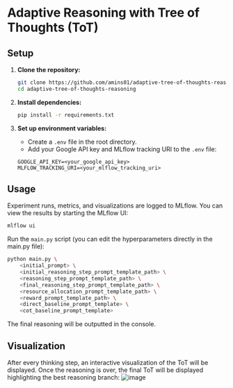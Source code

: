 # Adaptive Reasoning with Tree of Thoughts (ToT)

## Setup

1. **Clone the repository:**

    ```bash
    git clone https://github.com/amins01/adaptive-tree-of-thoughts-reasoning.git
    cd adaptive-tree-of-thoughts-reasoning
    ```

2. **Install dependencies:**

    ```bash
    pip install -r requirements.txt
    ```

3. **Set up environment variables:**

    -   Create a `.env` file in the root directory.
    -   Add your Google API key and MLflow tracking URI to the `.env` file:

    ```
    GOOGLE_API_KEY=<your_google_api_key>
    MLFLOW_TRACKING_URI=<your_mlflow_tracking_uri>
    ```

## Usage

 Experiment runs, metrics, and visualizations are logged to MLflow. You can view the results by starting the MLflow UI:

```bash
mlflow ui
```

Run the `main.py` script (you can edit the hyperparameters directly in the main.py file):

```bash
python main.py \
    <initial_prompt> \
    <initial_reasoning_step_prompt_template_path> \
    <reasoning_step_prompt_template_path> \
    <final_reasoning_step_prompt_template_path> \
    <resource_allocation_prompt_template_path> \
    <reward_prompt_template_path> \
    <direct_baseline_prompt_template> \
    <cot_baseline_prompt_template>
```

The final reasoning will be outputted in the console.

## Visualization

After every thinking step, an interactive visualization of the ToT will be displayed. Once the reasoning is over, the final ToT will be displayed highlighting the best reasoning branch:
![image](https://github.com/user-attachments/assets/9666d3a5-1384-4f2d-9530-c166c9fc11d1)

